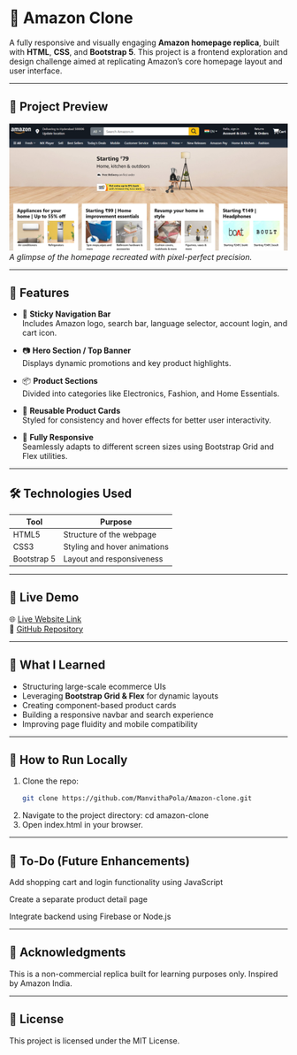# 🛒 Amazon Clone

A fully responsive and visually engaging **Amazon homepage replica**, built with **HTML**, **CSS**, and **Bootstrap 5**. This project is a frontend exploration and design challenge aimed at replicating Amazon’s core homepage layout and user interface.

---

## 📸 Project Preview

![Amazon Clone Preview](screenshot.png)  
*A glimpse of the homepage recreated with pixel-perfect precision.*

---

## 🌟 Features

- 🧭 **Sticky Navigation Bar**  
  Includes Amazon logo, search bar, language selector, account login, and cart icon.

- 📷 **Hero Section / Top Banner**  
  Displays dynamic promotions and key product highlights.

- 📦 **Product Sections**  
  Divided into categories like Electronics, Fashion, and Home Essentials.

- 🔄 **Reusable Product Cards**  
  Styled for consistency and hover effects for better user interactivity.

- 📱 **Fully Responsive**  
  Seamlessly adapts to different screen sizes using Bootstrap Grid and Flex utilities.

---

## 🛠️ Technologies Used

| Tool        | Purpose                        |
|-------------|--------------------------------|
| HTML5       | Structure of the webpage       |
| CSS3        | Styling and hover animations   |
| Bootstrap 5 | Layout and responsiveness      |

---

## 🚀 Live Demo

🌐 [Live Website Link](https://amazonclone-manvitha.netlify.app/)  
📂 [GitHub Repository](https://github.com/ManvithaPola/Amazon-clone)

---


## 🧠 What I Learned

- Structuring large-scale ecommerce UIs
- Leveraging **Bootstrap Grid & Flex** for dynamic layouts
- Creating component-based product cards
- Building a responsive navbar and search experience
- Improving page fluidity and mobile compatibility

---

## 🔧 How to Run Locally

1. Clone the repo:
   ```bash
   git clone https://github.com/ManvithaPola/Amazon-clone.git
2. Navigate to the project directory:
   cd amazon-clone
3. Open index.html in your browser.

---

## 📝 To-Do (Future Enhancements)
Add shopping cart and login functionality using JavaScript

Create a separate product detail page

Integrate backend using Firebase or Node.js

---

## 🙌 Acknowledgments
This is a non-commercial replica built for learning purposes only.
Inspired by Amazon India.
 
---

## 📄 License
This project is licensed under the MIT License.
